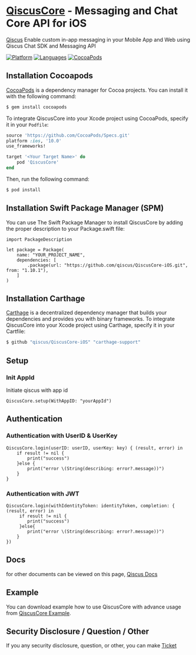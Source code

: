 # [QiscusCore](https://github.com/qiscus) - Messaging and Chat Core API for iOS
[Qiscus](https://qiscus.com) Enable custom in-app messaging in your Mobile App and Web using Qiscus Chat SDK and Messaging API

[![Platform](https://img.shields.io/badge/platform-iOS-orange.svg)](https://cocoapods.org/pods/QiscusCore)
[![Languages](https://img.shields.io/badge/language-Objective--C%20%7C%20Swift-orange.svg)](https://github.com/qiscus)
[![CocoaPods](https://img.shields.io/badge/pod-v3.0.109-green.svg)](https://cocoapods.org/pods/QiscusCore)


## Installation Cocoapods

[CocoaPods](https://cocoapods.org) is a dependency manager for Cocoa projects. You can install it with the following command:

```bash
$ gem install cocoapods
```

To integrate QiscusCore into your Xcode project using CocoaPods, specify it in your `Podfile`:

```ruby
source 'https://github.com/CocoaPods/Specs.git'
platform :ios, '10.0'
use_frameworks!

target '<Your Target Name>' do
    pod 'QiscusCore'
end
```

Then, run the following command:

```bash
$ pod install
```

## Installation Swift Package Manager (SPM)
You can use The Swift Package Manager to install QiscusCore by adding the proper description to your Package.swift file:

```
import PackageDescription

let package = Package(
    name: "YOUR_PROJECT_NAME",
    dependencies: [
        .package(url: "https://github.com/qiscus/QiscusCore-iOS.git", from: "1.10.1"),
    ]
)
```

## Installation Carthage
[Carthage](https://github.com/Carthage/Carthage) is a decentralized dependency manager that builds your dependencies and provides you with binary frameworks. To integrate QiscusCore into your Xcode project using Carthage, specify it in your Cartfile:

```bash
$ github "qiscus/QiscusCore-iOS" "carthage-support"
```

## Setup

### Init AppId
Initiate qiscus with app id

```
QiscusCore.setup(WithAppID: "yourAppId")
```


## Authentication

### Authentication with UserID & UserKey

```
QiscusCore.login(userID: userID, userKey: key) { (result, error) in
    if result != nil {
        print("success")
    }else {
        print("error \(String(describing: error?.message))")
    }
}
```

### Authentication with JWT

```
QiscusCore.login(withIdentityToken: identityToken, completion: { (result, error) in
     if result != nil {
        print("success")
     }else{
        print("error \(String(describing: error?.message))")
    }
})
```


## Docs

for other documents can be viewed on this page, [Qiscus Docs](https://documentation.qiscus.com/chat-sdk-ios)


## Example

You can download example how to use QiscusCore with advance usage from [QiscusCore Example](https://github.com/qiscus/qiscus-chat-sdk-ios-sample).

## Security Disclosure / Question / Other

If you any security disclosure, question, or other, you can make [Ticket](https://support.qiscus.com/hc/en-us/requests/new)


